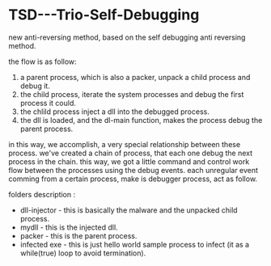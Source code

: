 # TSD---Trio-Self-Debugging
new anti-reversing method, based on the self debugging anti reversing method.

the flow is as follow:

1. a parent process, which is also a packer, unpack a child process and debug it.
2. the child process, iterate the system processes and debug the first process it could.
3. the chlild process inject a dll into the debugged process.
4. the dll is loaded, and the dl-main function, makes the process debug the parent process.


in this way, we accomplish, a very special relationship between these process.
we've created a chain of process, that each one debug the next process in the chain.
this way, we got a little command and control work flow between the processes using the debug events.
each unregular event comming from a certain process, make is debugger process, act as follow.


folders description :

- dll-injector - this is basically the malware and the unpacked child process.
- mydll - this is the injected dll.
- packer - this is the parent process. 
- infected exe - this is just hello world sample process to infect (it as a while(true) loop to avoid termination).
